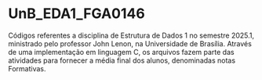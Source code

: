 # UnB_EDA1_FGA0146
Códigos referentes a disciplina de Estrutura de Dados 1 no semestre 2025.1,  ministrado pelo professor John Lenon, na Universidade de Brasília. Através de uma implementação em linguagem C, os arquivos fazem parte das atividades para fornecer a média final dos alunos, denominadas notas Formativas.
